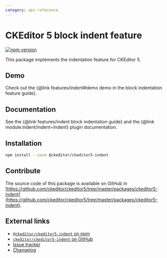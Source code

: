 ```yaml
---
category: api-reference
---
```


# CKEditor 5 block indent feature

[![npm version](https://badge.fury.io/js/%40ckeditor%2Fckeditor5-indent.svg)](https://www.npmjs.com/package/@ckeditor/ckeditor5-indent)

This package implements the indentation feature for CKEditor 5.

## Demo

Check out the {@link features/indent#demo demo in the block indentation feature guide}.

## Documentation

See the {@link features/indent block indentation guide} and the {@link module:indent/indent~Indent} plugin documentation.

## Installation

```bash
npm install --save @ckeditor/ckeditor5-indent
```

## Contribute

The source code of this package is available on GitHub in [https://github.com/ckeditor/ckeditor5/tree/master/packages/ckeditor5-indent](https://github.com/ckeditor/ckeditor5/tree/master/packages/ckeditor5-indent).

## External links

* [`@ckeditor/ckeditor5-indent` on npm](https://www.npmjs.com/package/@ckeditor/ckeditor5-indent)
* [`ckeditor/ckeditor5-indent` on GitHub](https://github.com/ckeditor/ckeditor5/tree/master/packages/ckeditor5-indent)
* [Issue tracker](https://github.com/ckeditor/ckeditor5/issues)
* [Changelog](https://github.com/ckeditor/ckeditor5/blob/master/CHANGELOG.md)

